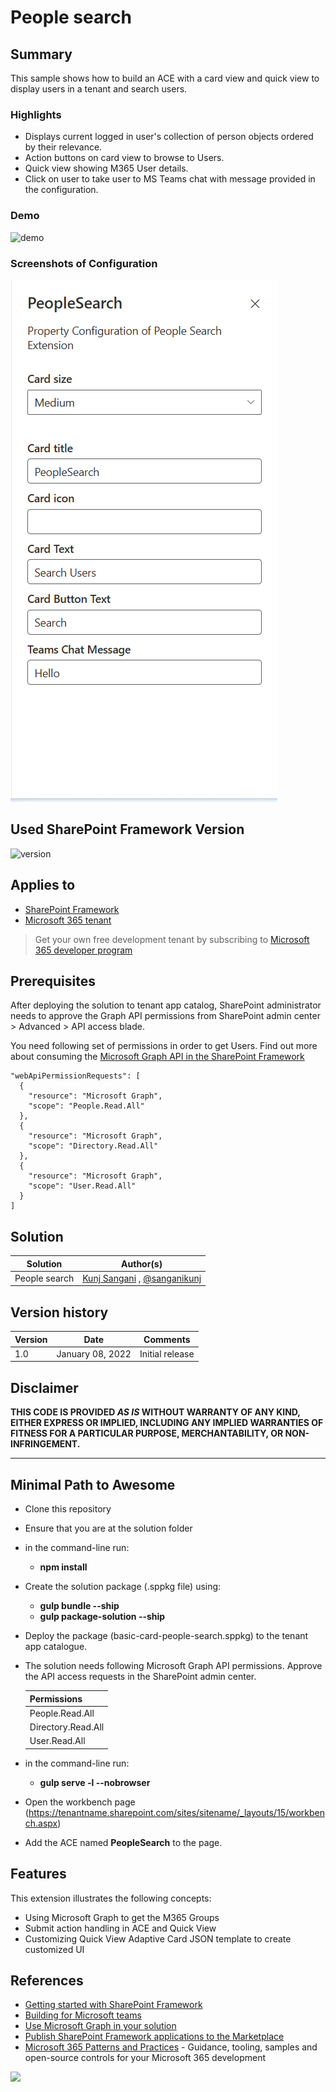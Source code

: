 # People search

## Summary

This sample shows how to build an ACE with a card view and quick view to display users in a tenant and search users.

### Highlights

- Displays current logged in user's collection of person objects ordered by their relevance.
- Action buttons on card view to browse to Users.
- Quick view showing M365 User details.
- Click on user to take user to MS Teams chat with message provided in the configuration.

### Demo

![demo](./assets/PeopleSearchSample.gif)

### Screenshots of Configuration

![configuration](./assets/PropertyPane.png)

## Used SharePoint Framework Version

![version](https://img.shields.io/badge/version-1.15.2-green.svg)

## Applies to

- [SharePoint Framework](https://aka.ms/spfx)
- [Microsoft 365 tenant](https://docs.microsoft.com/en-us/sharepoint/dev/spfx/set-up-your-developer-tenant)

> Get your own free development tenant by subscribing to [Microsoft 365 developer program](http://aka.ms/o365devprogram)

## Prerequisites

After deploying the solution to tenant app catalog, SharePoint administrator needs to approve the Graph API permissions from SharePoint admin center > Advanced > API access blade.

You need following set of permissions in order to get Users. Find out more about consuming the [Microsoft Graph API in the SharePoint Framework](https://docs.microsoft.com/en-us/sharepoint/dev/spfx/use-aad-tutorial)

```
"webApiPermissionRequests": [  
  {
    "resource": "Microsoft Graph",
    "scope": "People.Read.All"
  },
  {
    "resource": "Microsoft Graph",
    "scope": "Directory.Read.All"
  },
  {
    "resource": "Microsoft Graph",
    "scope": "User.Read.All"
  }
]
```

## Solution

| Solution    | Author(s)                                               |
| ----------- | ------------------------------------------------------- |
| People search | [Kunj Sangani](https://github.com/kunj-sangani) , [@sanganikunj](https://twitter.com/sanganikunj) |

## Version history

| Version | Date             | Comments        |
| ------- | ---------------- | --------------- |
| 1.0     | January 08, 2022 | Initial release |

## Disclaimer

**THIS CODE IS PROVIDED _AS IS_ WITHOUT WARRANTY OF ANY KIND, EITHER EXPRESS OR IMPLIED, INCLUDING ANY IMPLIED WARRANTIES OF FITNESS FOR A PARTICULAR PURPOSE, MERCHANTABILITY, OR NON-INFRINGEMENT.**

---

## Minimal Path to Awesome

- Clone this repository
- Ensure that you are at the solution folder
- in the command-line run:
  - **npm install**
- Create the solution package (.sppkg file) using:
  - **gulp bundle --ship**
  - **gulp package-solution --ship**
- Deploy the package (basic-card-people-search.sppkg) to the tenant app catalogue.
- The solution needs following Microsoft Graph API permissions. Approve the API access requests in the SharePoint admin center.

  | Permissions         |
  |---------------------|
  | People.Read.All      |
  | Directory.Read.All  |
  | User.Read.All  |

- in the command-line run:
  - **gulp serve -l --nobrowser**
- Open the workbench page (<https://tenantname.sharepoint.com/sites/sitename/_layouts/15/workbench.aspx>)
- Add the ACE named **PeopleSearch** to the page.

## Features

This extension illustrates the following concepts:

- Using Microsoft Graph to get the M365 Groups
- Submit action handling in ACE and Quick View
- Customizing Quick View Adaptive Card JSON template to create customized UI

## References

- [Getting started with SharePoint Framework](https://docs.microsoft.com/en-us/sharepoint/dev/spfx/set-up-your-developer-tenant)
- [Building for Microsoft teams](https://docs.microsoft.com/en-us/sharepoint/dev/spfx/build-for-teams-overview)
- [Use Microsoft Graph in your solution](https://docs.microsoft.com/en-us/sharepoint/dev/spfx/web-parts/get-started/using-microsoft-graph-apis)
- [Publish SharePoint Framework applications to the Marketplace](https://docs.microsoft.com/en-us/sharepoint/dev/spfx/publish-to-marketplace-overview)
- [Microsoft 365 Patterns and Practices](https://aka.ms/m365pnp) - Guidance, tooling, samples and open-source controls for your Microsoft 365 development

<img src="https://pnptelemetry.azurewebsites.net/sp-dev-fx-aces/samples/BasicCard-PeopleSearch" />